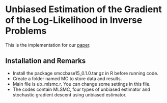 Unbiased Estimation of the Gradient of the Log-Likelihood in Inverse Problems
==
This is the implementation for our [paper](https://arxiv.org/abs/2003.04896).

Installation and Remarks
--
* Install the package smccbase15_0.1.0.tar.gz in R before running code.
* Create a folder named MC to store data and results.
* Main file is ub_mlsmc.r. You can change some settings in this file.
* The codes contain MLSMC, four types of unbiased estimator and stochastic gradient descent using unbiased estimator.
